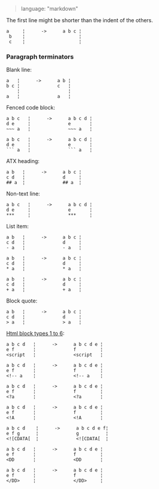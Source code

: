 > language: "markdown"

The first line might be shorter than the indent of the others.

    a     ¦      ->      a b c ¦
     b    ¦                    ¦
     c    ¦                    ¦

### Paragraph terminators ###

Blank line:

    a   ¦      ->      a b ¦
    b c ¦              c   ¦
        ¦                  ¦
    a   ¦              a   ¦

Fenced code block:

    a b c   ¦      ->      a b c d ¦
    d e     ¦              e       ¦
    ~~~ a   ¦              ~~~ a   ¦

    a b c   ¦      ->      a b c d ¦
    d e     ¦              e       ¦
    ``` a   ¦              ``` a   ¦

ATX heading:

    a b   ¦      ->      a b c ¦
    c d   ¦              d     ¦
    ## a  ¦              ## a  ¦

Non-text line:

    a b c   ¦      ->      a b c d ¦
    d e     ¦              e       ¦
    ***     ¦              ***     ¦

List item:

    a b   ¦      ->      a b c ¦
    c d   ¦              d     ¦
    - a   ¦              - a   ¦

    a b   ¦      ->      a b c ¦
    c d   ¦              d     ¦
    * a   ¦              * a   ¦

    a b   ¦      ->      a b c ¦
    c d   ¦              d     ¦
    + a   ¦              + a   ¦

Block quote:

    a b   ¦      ->      a b c ¦
    c d   ¦              d     ¦
    > a   ¦              > a   ¦

[Html block types 1 to 6](http://spec.commonmark.org/0.28/#html-block):

    a b c d   ¦      ->      a b c d e ¦
    e f       ¦              f         ¦
    <script   ¦              <script   ¦

    a b c d   ¦      ->      a b c d e ¦
    e f       ¦              f         ¦
    <!-- a    ¦              <!-- a    ¦

    a b c d   ¦      ->      a b c d e ¦
    e f       ¦              f         ¦
    <?a       ¦              <?a       ¦

    a b c d   ¦      ->      a b c d e ¦
    e f       ¦              f         ¦
    <!A       ¦              <!A       ¦

    a b c d    ¦      ->      a b c d e f¦
    e f g      ¦              g          ¦
    <![CDATA[  ¦              <![CDATA[  ¦

    a b c d   ¦      ->      a b c d e ¦
    e f       ¦              f         ¦
    <DD       ¦              <DD       ¦

    a b c d   ¦      ->      a b c d e ¦
    e f       ¦              f         ¦
    </DD>     ¦              </DD>     ¦
